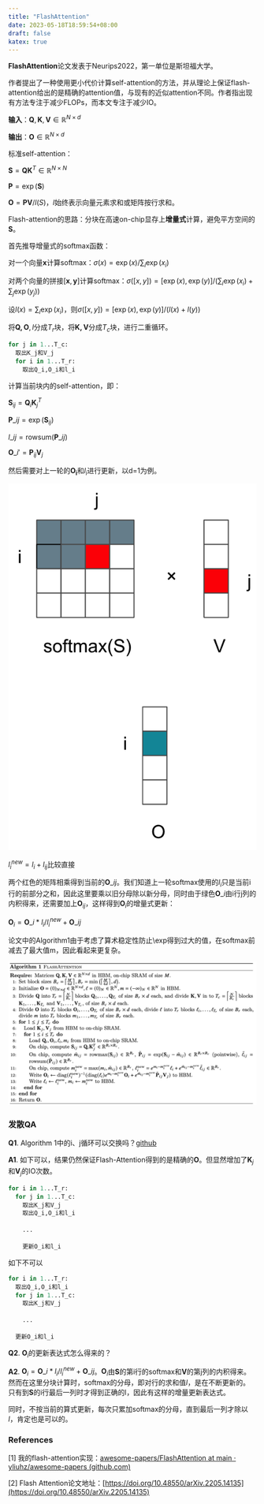 ```yaml
---
title: "FlashAttention"
date: 2023-05-18T18:59:54+08:00
draft: false
katex: true
---
```




**FlashAttention**论文发表于Neurips2022，第一单位是斯坦福大学。

作者提出了一种使用更小代价计算self-attention的方法，并从理论上保证flash-attention给出的是精确的attention值，与现有的近似attention不同。作者指出现有方法专注于减少FLOPs，而本文专注于减少IO。



**输入**：$\mathbf{Q},\mathbf{K},\mathbf{V}\in\mathbb{R}^{N\times d}$

**输出**：$\mathbf{O}\in\mathbb{R}^{N\times d}$

标准self-attention：

$\mathbf{S}=\mathbf{Q}\mathbf{K}^T\in\mathbb{R}^{N\times N}$

$\mathbf{P}=\exp(\mathbf{S})$

$\mathbf{O}=\mathbf{PV}/l(S)$，$l$始终表示向量元素求和或矩阵按行求和。



Flash-attention的思路：分块在高速on-chip显存上**增量式**计算，避免平方空间的$\mathbf{S}$。



首先推导增量式的softmax函数：

对一个向量$\mathbf{x}$计算softmax：$\sigma(x)=\exp(x)/{\sum_i {\exp(x_i)}}$

对两个向量的拼接$[\mathbf{x},\mathbf{y}]$计算softmax：$\sigma([x,y])=[\exp(x),\exp(y)]/(\sum_i\exp(x_i)+\sum_j\exp(y_j))$

设$l(x)=\sum_i\exp(x_i)$，则$\sigma([x,y])=[\exp(x),\exp(y)]/(l(x)+l(y))$



将$\mathbf{Q,O},l$分成$T_r$块，将$\mathbf{K,V}$分成$T_c$块，进行二重循环。

```python
for j in 1...T_c:
  取出K_j和V_j
  for i in 1...T_r:
    取出Q_i,O_i和l_i
```

计算当前块内的self-attention，即：

$\mathbf{S}_{ij}=\mathbf{Q}_i\mathbf{K}_j^T$

$\mathbf{P}\_{ij}=\exp(\mathbf{S}_{ij})$

$l\_{ij}=\text{rowsum}(\mathbf{P}\_{ij})$

$\mathbf{O}\_i'=\mathbf{P}_{ij}\mathbf{V}_j$



然后需要对上一轮的$\mathbf{O_i}$和$l_i$进行更新，以d=1为例。

![image](https://github.com/yliuhz/blogs/blob/main/content/posts/image-20230518194619599.png)



$l_i^{new}=l_i+l_{ij}$比较直接

两个红色的矩阵相乘得到当前的$\mathbf{O}\_{ij}$。我们知道上一轮softmax使用的$l_i$只是当前i行的前部分之和，因此这里要乘以旧分母除以新分母，同时由于绿色$\mathbf{O}\_i$由i行j列的内积得来，还需要加上$\mathbf{O}_{ij}$，这样得到$\mathbf{O}_i$的增量式更新：

$\mathbf{O}_i=\mathbf{O}\_i*l_i/l_i^{new} + \mathbf{O}\_{ij}$


论文中的Algorithm1由于考虑了算术稳定性防止\exp得到过大的值，在softmax前减去了最大值m，因此看起来更复杂。

![Algorithm 1](https://github.com/yliuhz/blogs/blob/main/content/posts/iShot_2023-05-19_09.53.57.png)



### 发散QA

**Q1**. Algorithm 1中的i、j循环可以交换吗？[github](https://github.com/yliuhz/awesome-papers/tree/main/FlashAttention)

**A1**. 如下可以，结果仍然保证Flash-Attention得到的是精确的$\mathbf{O}$。但显然增加了$\mathbf{K}_j$和$\mathbf{V}_j$的IO次数。

```python
for i in 1...T_r:
  for j in 1...T_c:
    取出K_j和V_j
    取出Q_i,O_i和l_i

    ...

    更新O_i和l_i
```

如下不可以

```python
for i in 1...T_r:
  取出Q_i,O_i和l_i
  for j in 1...T_c:
    取出K_j和V_j
    
    ...
    
  更新O_i和l_i
```

**Q2**. $\mathbf{O}_i$的更新表达式怎么得来的？

**A2**. $\mathbf{O}_i=\mathbf{O}\_i*l_i/l_i^{new} + \mathbf{O}\_{ij}$。$\mathbf{O}_i$由$\mathbf{S}$的第i行的softmax和$\mathbf{V}$的第j列的内积得来。然而在这里分块计算时，softmax的分母，即对行的求和值$l$，是在不断更新的。只有到$\mathbf{S}$的i行最后一列时才得到正确的l，因此有这样的增量更新表达式。

同时，不按当前的算式更新，每次只累加softmax的分母，直到最后一列才除以$l$，肯定也是可以的。



### References

[1] 我的flash-attention实现：[awesome-papers/FlashAttention at main · yliuhz/awesome-papers (github.com)](https://github.com/yliuhz/awesome-papers/tree/main/FlashAttention)

[2] Flash Attention论文地址：[https://doi.org/10.48550/arXiv.2205.14135](https://doi.org/10.48550/arXiv.2205.14135)









